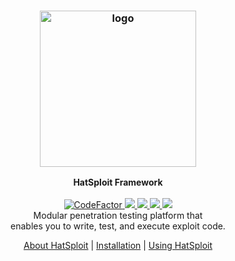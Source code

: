 <h3 align="center"><img src="https://hatsploit.com/images/logo-footer.png" alt="logo" height="250px"></h3>

<p align="center">
    <b>HatSploit Framework</b><br>
    <br>
        <a href="https://www.codefactor.io/repository/github/entysec/hatsploit">
            <img src="https://www.codefactor.io/repository/github/entysec/hatsploit/badge" alt="CodeFactor" />
        </a>
        <a href="https://entysec.netlify.app">
            <img src="https://img.shields.io/badge/developer-EntySec-blue.svg">
        </a>
        <a href="https://github.com/EntySec/libpawn">
            <img src="https://img.shields.io/badge/language-C-grey.svg">
        </a>
        <a href="https://github.com/EntySec/libpawn/forks">
            <img src="https://img.shields.io/github/forks/EntySec/libpawn?color=green">
        </a>
        <a href="https://github.com/EntySec/libpawn/stargazers">
            <img src="https://img.shields.io/github/stars/EntySec/libpawn?color=yellow">
        </a>
    <br>
    Modular penetration testing platform that 
    <br>enables you to write, test, and execute exploit code.
    <br>
    <p align="center"><a href="https://hatsploit.com">About HatSploit</a> | <a href="https://docs.hatsploit.com/docs/getting-started/installation.html">Installation</a> | <a href="https://docs.hatsploit.com/docs/getting-started/using-hatsploit.html">Using HatSploit</a><p>
</p>
